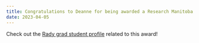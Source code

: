 ```yaml
---
title: Congratulations to Deanne for being awarded a Research Manitoba MSc studentship and for being accepted into the Visual and Automated Disease Analytics Graduate Training Program! 
date: 2023-04-05
---
```


Check out the [Rady grad student profile](https://news.umanitoba.ca/rady-grad-student-profile-deanne-nixie-miao-seeks-genetic-clues-to-hearing-loss-caused-by-cancer-drug/?fbclid=IwAR2KVAoupwsehmibWgyGKEulIX3rIEsN0ae8r4vwaTOmeNeE_44g2EubMbQ) related to this award! 
<!--more-->


